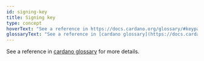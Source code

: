 ```yaml
---
id: signing-key
title: Signing key
type: concept
hoverText: "See a reference in https://docs.cardano.org/glossary/#keypair for more details."
glossaryText: "See a reference in [cardano glossary](https://docs.cardano.org/glossary/#keypair) for more details."
---
```


See a reference in [cardano glossary](https://docs.cardano.org/glossary/#keypair) for more details.
